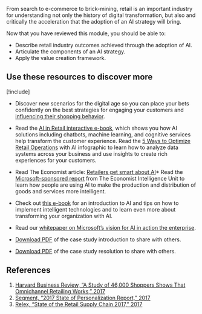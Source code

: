 From search to e-commerce to brick-mining, retail is an important industry for understanding not only the history of digital transformation, but also and critically the acceleration that the adoption of an AI strategy will bring.

Now that you have reviewed this module, you should be able to:

* Describe retail industry outcomes achieved through the adoption of AI.
* Articulate the components of an AI strategy.
* Apply the value creation framework.

## Use these resources to discover more

[!include[](../../../includes/open-link-in-new-tab-note.md)]

* Discover new scenarios for the digital age so you can place your bets confidently on the best strategies for engaging your customers and [influencing their shopping behavior](https://info.microsoft.com/AI-for-Retail-Playbook.html).  
* Read the [AI in Retail interactive e-book](https://info.microsoft.com/ww-landing-Artificial-Intelligence-in-Retail-Microsoft-eBook.html), which shows you how AI solutions including chatbots, machine learning, and cognitive services help transform the customer experience. Read the [5 Ways to Optimize Retail Operations](https://info.microsoft.com/ww-landing-5-Ways-to-Optimize-Retail-Operations-with-Artificial-Intelligence-Infographic.html) with AI infographic to learn how to analyze data systems across your business and use insights to create rich experiences for your customers.  
* Read The Economist article: [Retailers get smart about AI](https://info.microsoft.com/rs/157-GQE-382/images/EN-CNTNT-TheEconomistIntelligenceUnitRetailersgetsmartaboutAI.pdf)* Read the [Microsoft-sponsored report](https://info.microsoft.com/ww-landing-Intelligent-Economies-Microsoft-eBook.html) from The Economist Intelligence Unit to learn how people are using AI to make the production and distribution of goods and services more intelligent.  
* Check out [this e-book](https://info.microsoft.com/ww-landing-aI-basics-for-business-eBook.html) for an introduction to AI and tips on how to implement intelligent technologies and to learn even more about transforming your organization with AI.  
* Read our [whitepaper on Microsoft’s vision for AI in action the enterprise](https://query.prod.cms.rt.microsoft.com/cms/api/am/binary/RE4CKw1).
  
* [Download PDF](https://aka.ms/AIBSSTRARETCONDWL) of the case study introduction to share with others.  
* [Download PDF](https://aka.ms/AIBSSTRARETRESDWL) of the case study resolution to share with others.  

## References

1. [Harvard Business Review, “A Study of 46,000 Shoppers Shows That Omnichannel Retailing Works,” 2017](https://hbr.org/2017/01/a-study-of-46000-shoppers-shows-that-omnichannel-retailing-works)
1. [Segment, “2017 State of Personalization Report,” 2017](http://grow.segment.com/Segment-2017-Personalization-Report.pdf)  
1. [Relex, “State of the Retail Supply Chain 2017,” 2017](https://hub.relexsolutions.com/state-of-the-retail-supply-chain-2017-b)